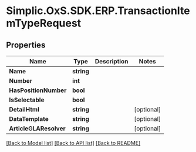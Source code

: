 # Simplic.OxS.SDK.ERP.TransactionItemTypeRequest

## Properties

Name | Type | Description | Notes
------------ | ------------- | ------------- | -------------
**Name** | **string** |  | 
**Number** | **int** |  | 
**HasPositionNumber** | **bool** |  | 
**IsSelectable** | **bool** |  | 
**DetailHtml** | **string** |  | [optional] 
**DataTemplate** | **string** |  | [optional] 
**ArticleGLAResolver** | **string** |  | [optional] 

[[Back to Model list]](../README.md#documentation-for-models) [[Back to API list]](../README.md#documentation-for-api-endpoints) [[Back to README]](../README.md)

